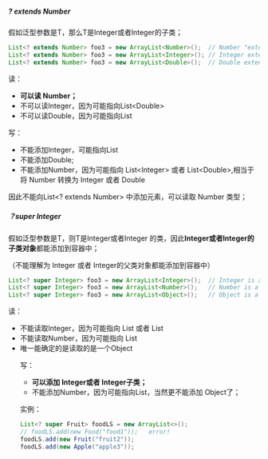 #####  ? extends Number

假如泛型参数是T，那么T是Integer或者Integer的子类；

```java
List<? extends Number> foo3 = new ArrayList<Number>();  // Number "extends" Number (in this context)
List<? extends Number> foo3 = new ArrayList<Integer>(); // Integer extends Number
List<? extends Number> foo3 = new ArrayList<Double>();  // Double extends Number
```

读：

- **可以读 Number；**
- 不可以读Integer，因为可能指向List\<Double>
- 不可以读Double，因为可能指向List<Integer>

写：

- 不能添加Integer，可能指向List<Double>
- 不能添加Double;
- 不能添加Number，因为可能指向 List\<Integer> 或者 List\<Double>,相当于将 Number 转换为 Integer 或者 Double

因此不能向List<? extends Number> 中添加元素，可以读取 Number 类型；



##### ？super Integer

假如泛型参数是T，则T是Integer或者Integer 的类，因此**Integer或者Integer的子类对象**都能添加到容器中；

（不能理解为 Integer 或者 Integer的父类对象都能添加到容器中）

```java
List<? super Integer> foo3 = new ArrayList<Integer>();  // Integer is a "superclass" of Integer (in this context)
List<? super Integer> foo3 = new ArrayList<Number>();   // Number is a superclass of Integer
List<? super Integer> foo3 = new ArrayList<Object>();   // Object is a superclass of Integer
```

读：

- 不能读取Integer，因为可能指向 List<Number> 或者 List<Object>
- 不能读取Number，因为可能指向 List<Object>
- 唯一能确定的是读取的是一个Object

写：

- **可以添加 Integer或者 Integer子类；**
- 不能添加Number，因为可能指向List<Integer>，当然更不能添加 Object了；

实例：

```java
List<? super Fruit> foodLS = new ArrayList<>();
// foodLS.add(new Food("food1")); 	error!
foodLS.add(new Fruit("fruit2"));
foodLS.add(new Apple("apple3"));
```

